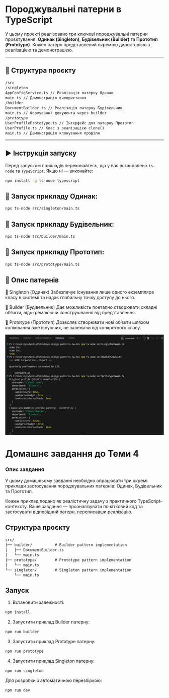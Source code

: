 # Породжувальні патерни в TypeScript

У цьому проєкті реалізовано три ключові породжувальні патерни проєктування: **Одинак (Singleton)**, **Будівельник (Builder)** та **Прототип (Prototype)**. Кожен патерн представлений окремою директорією з реалізацією та демонстрацією.

---

## 📂 Структура проєкту
```
/src
/singleton
AppConfigService.ts // Реалізація патерну Одинак
main.ts // Демонстрація використання
/builder
DocumentBuilder.ts // Реалізація патерну Будівельник
main.ts // Формування документа через builder
/prototype
UserProfilePrototype.ts // Інтерфейс для патерну Прототип
UserProfile.ts // Клас з реалізацією clone()
main.ts // Демонстрація клонування профілю
```
---

## ▶ Інструкція запуску

Перед запуском прикладів переконайтесь, що у вас встановлено `ts-node` та `TypeScript`. Якщо ні — виконайте:

```bash
npm install -g ts-node typescript
```

## 🔹 Запуск прикладу Одинак:
```bash
npx ts-node src/singleton/main.ts
```

## 🔹 Запуск прикладу Будівельник:
```bash
npx ts-node src/builder/main.ts
```

## 🔹 Запуск прикладу Прототип:
```bash
npx ts-node src/prototype/main.ts
```

## 📘 Опис патернів
🧩 Singleton (Одинак)
Забезпечує існування лише одного екземпляра класу в системі та надає глобальну точку доступу до нього.

🧩 Builder (Будівельник)
Дає можливість поетапно створювати складні об’єкти, відокремлюючи конструювання від представлення.

🧩 Prototype (Прототип)
Дозволяє створювати нові об’єкти шляхом копіювання вже існуючих, не залежачи від конкретного класу.

![alt text](image.png)



# Домашнє завдання до Теми 4

### Опис завдання

У цьому домашньому завданні необхідно опрацювати три окремі приклади застосування породжувальних патернів: Одинак, Будівельник та Прототип.

Кожен приклад подано як реалістичну задачу з практичного TypeScript-контексту. Ваше завдання — проаналізувати початковий код та застосувати відповідний патерн, переписавши реалізацію.

## Структура проєкту

```
src/
├── builder/          # Builder pattern implementation
│   ├── DocumentBuilder.ts
│   └── main.ts
├── prototype/        # Prototype pattern implementation
│   └── main.ts
└── singleton/        # Singleton pattern implementation
    └── main.ts
```

## Запуск

1. Встановити залежності:

```bash
npm install
```

2. Запустити приклад Builder патерну:

```bash
npm run builder
```

3. Запустити приклад Prototype патерну:

```bash
npm run prototype
```

4. Запустити приклад Singleton патерну:

```bash
npm run singleton
```

Для розробки з автоматичною перезбіркою:

```bash
npm run dev
```
